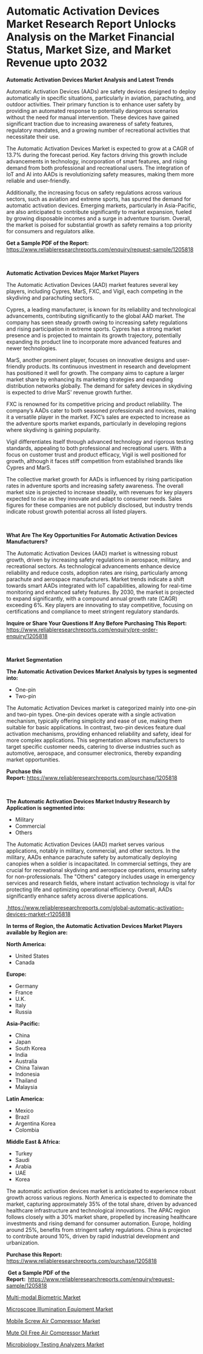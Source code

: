 <p><h1>Automatic Activation Devices Market Research Report Unlocks Analysis on the Market Financial Status, Market Size, and Market Revenue upto 2032</h1></p><p><strong>Automatic Activation Devices Market Analysis and Latest Trends</strong></p>
<p><p>Automatic Activation Devices (AADs) are safety devices designed to deploy automatically in specific situations, particularly in aviation, parachuting, and outdoor activities. Their primary function is to enhance user safety by providing an automated response to potentially dangerous scenarios without the need for manual intervention. These devices have gained significant traction due to increasing awareness of safety features, regulatory mandates, and a growing number of recreational activities that necessitate their use.</p><p>The Automatic Activation Devices Market is expected to grow at a CAGR of 13.7% during the forecast period. Key factors driving this growth include advancements in technology, incorporation of smart features, and rising demand from both professional and recreational users. The integration of IoT and AI into AADs is revolutionizing safety measures, making them more reliable and user-friendly.</p><p>Additionally, the increasing focus on safety regulations across various sectors, such as aviation and extreme sports, has spurred the demand for automatic activation devices. Emerging markets, particularly in Asia-Pacific, are also anticipated to contribute significantly to market expansion, fueled by growing disposable incomes and a surge in adventure tourism. Overall, the market is poised for substantial growth as safety remains a top priority for consumers and regulators alike.</p></p>
<p><strong>Get a Sample PDF of the Report:&nbsp;</strong> <a href="https://www.reliableresearchreports.com/enquiry/request-sample/1205818?utm_campaign=121&utm_medium=2&utm_source=Github&utm_content=ia&utm_term=28022025&utm_id=automatic-activation-devices">https://www.reliableresearchreports.com/enquiry/request-sample/1205818</a></p>
<p>&nbsp;</p>
<p><strong>Automatic Activation Devices Major Market Players</strong></p>
<p><p>The Automatic Activation Devices (AAD) market features several key players, including Cypres, MarS, FXC, and Vigil, each competing in the skydiving and parachuting sectors.</p><p>Cypres, a leading manufacturer, is known for its reliability and technological advancements, contributing significantly to the global AAD market. The company has seen steady growth owing to increasing safety regulations and rising participation in extreme sports. Cypres has a strong market presence and is projected to maintain its growth trajectory, potentially expanding its product line to incorporate more advanced features and newer technologies.</p><p>MarS, another prominent player, focuses on innovative designs and user-friendly products. Its continuous investment in research and development has positioned it well for growth. The company aims to capture a larger market share by enhancing its marketing strategies and expanding distribution networks globally. The demand for safety devices in skydiving is expected to drive MarS' revenue growth further.</p><p>FXC is renowned for its competitive pricing and product reliability. The company’s AADs cater to both seasoned professionals and novices, making it a versatile player in the market. FXC’s sales are expected to increase as the adventure sports market expands, particularly in developing regions where skydiving is gaining popularity.</p><p>Vigil differentiates itself through advanced technology and rigorous testing standards, appealing to both professional and recreational users. With a focus on customer trust and product efficacy, Vigil is well positioned for growth, although it faces stiff competition from established brands like Cypres and MarS.</p><p>The collective market growth for AADs is influenced by rising participation rates in adventure sports and increasing safety awareness. The overall market size is projected to increase steadily, with revenues for key players expected to rise as they innovate and adapt to consumer needs. Sales figures for these companies are not publicly disclosed, but industry trends indicate robust growth potential across all listed players.</p></p>
<p>&nbsp;</p>
<p><strong>What Are The Key Opportunities For Automatic Activation Devices Manufacturers?</strong></p>
<p><p>The Automatic Activation Devices (AAD) market is witnessing robust growth, driven by increasing safety regulations in aerospace, military, and recreational sectors. As technological advancements enhance device reliability and reduce costs, adoption rates are rising, particularly among parachute and aerospace manufacturers. Market trends indicate a shift towards smart AADs integrated with IoT capabilities, allowing for real-time monitoring and enhanced safety features. By 2030, the market is projected to expand significantly, with a compound annual growth rate (CAGR) exceeding 6%. Key players are innovating to stay competitive, focusing on certifications and compliance to meet stringent regulatory standards.</p></p>
<p><strong>Inquire or Share Your Questions If Any Before Purchasing This Report:</strong> <a href="https://www.reliableresearchreports.com/enquiry/pre-order-enquiry/1205818?utm_campaign=121&utm_medium=2&utm_source=Github&utm_content=ia&utm_term=28022025&utm_id=automatic-activation-devices">https://www.reliableresearchreports.com/enquiry/pre-order-enquiry/1205818</a></p>
<p>&nbsp;</p>
<p><strong>Market Segmentation</strong></p>
<p><strong>The Automatic Activation Devices Market Analysis by types is segmented into:</strong></p>
<p><ul><li>One-pin</li><li>Two-pin</li></ul></p>
<p><p>The Automatic Activation Devices market is categorized mainly into one-pin and two-pin types. One-pin devices operate with a single activation mechanism, typically offering simplicity and ease of use, making them suitable for basic applications. In contrast, two-pin devices feature dual activation mechanisms, providing enhanced reliability and safety, ideal for more complex applications. This segmentation allows manufacturers to target specific customer needs, catering to diverse industries such as automotive, aerospace, and consumer electronics, thereby expanding market opportunities.</p></p>
<p><strong>Purchase this Report:&nbsp;</strong><a href="https://www.reliableresearchreports.com/purchase/1205818?utm_campaign=121&utm_medium=2&utm_source=Github&utm_content=ia&utm_term=28022025&utm_id=automatic-activation-devices">https://www.reliableresearchreports.com/purchase/1205818</a></p>
<p>&nbsp;</p>
<p><strong>The Automatic Activation Devices Market Industry Research by Application is segmented into:</strong></p>
<p><ul><li>Military</li><li>Commercial</li><li>Others</li></ul></p>
<p><p>The Automatic Activation Devices (AAD) market serves various applications, notably in military, commercial, and other sectors. In the military, AADs enhance parachute safety by automatically deploying canopies when a soldier is incapacitated. In commercial settings, they are crucial for recreational skydiving and aerospace operations, ensuring safety for non-professionals. The "Others" category includes usage in emergency services and research fields, where instant activation technology is vital for protecting life and optimizing operational efficiency. Overall, AADs significantly enhance safety across diverse applications.</p></p>
<p><a href="https://www.reliableresearchreports.com/global-automatic-activation-devices-market-r1205818?utm_campaign=121&utm_medium=2&utm_source=Github&utm_content=ia&utm_term=28022025&utm_id=automatic-activation-devices">&nbsp;https://www.reliableresearchreports.com/global-automatic-activation-devices-market-r1205818</a></p>
<p><strong>In terms of Region, the Automatic Activation Devices Market Players available by Region are:</strong></p>
<p>
    <p> <strong> North America: </strong>
        <ul>
            <li>United States</li>
            <li>Canada</li>
        </ul>
        </p> 
    <p> <strong> Europe: </strong>
        <ul>
            <li>Germany</li>
            <li>France</li>
            <li>U.K.</li>
            <li>Italy</li>
            <li>Russia</li>
        </ul>
        </p> 
    <p> <strong> Asia-Pacific: </strong>
        <ul>
            <li>China</li>
            <li>Japan</li>
            <li>South Korea</li>
            <li>India</li>
            <li>Australia</li>
            <li>China Taiwan</li>
            <li>Indonesia</li>
            <li>Thailand</li>
            <li>Malaysia</li>
        </ul>
        </p> 
    <p> <strong> Latin America: </strong>
        <ul>
            <li>Mexico</li>
            <li>Brazil</li>
            <li>Argentina Korea</li>
            <li>Colombia</li>
        </ul>
        </p> 
    <p> <strong> Middle East & Africa: </strong>
        <ul>
            <li>Turkey</li>
            <li>Saudi</li>
            <li>Arabia</li>
            <li>UAE</li>
            <li>Korea</li>
        </ul>
    </p>
    </p>
<p><p>The automatic activation devices market is anticipated to experience robust growth across various regions. North America is expected to dominate the market, capturing approximately 35% of the total share, driven by advanced healthcare infrastructure and technological innovations. The APAC region follows closely with a 30% market share, propelled by increasing healthcare investments and rising demand for consumer automation. Europe, holding around 25%, benefits from stringent safety regulations. China is projected to contribute around 10%, driven by rapid industrial development and urbanization.</p></p>
<p><strong>Purchase this Report: </strong><a href="https://www.reliableresearchreports.com/purchase/1205818?utm_campaign=121&utm_medium=2&utm_source=Github&utm_content=ia&utm_term=28022025&utm_id=automatic-activation-devices">https://www.reliableresearchreports.com/purchase/1205818</a></p>
<p>&nbsp;<strong>Get a Sample PDF of the Report:&nbsp;&nbsp;</strong><a href="https://www.reliableresearchreports.com/enquiry/request-sample/1205818?utm_campaign=121&utm_medium=2&utm_source=Github&utm_content=ia&utm_term=28022025&utm_id=automatic-activation-devices">https://www.reliableresearchreports.com/enquiry/request-sample/1205818</a></p>
<p><strong></strong></p>
<p><p><a href="https://github.com/jhamygunler/Market-Research-Report-List-1/blob/main/multi-modal-biometric-market.md?utm_campaign=121&utm_medium=2&utm_source=Github&utm_content=ia&utm_term=28022025&utm_id=automatic-activation-devices">Multi-modal Biometric Market</a></p><p><a href="https://github.com/penecorodz74/Market-Research-Report-List-1/blob/main/microscope-illumination-equipment-market.md?utm_campaign=121&utm_medium=2&utm_source=Github&utm_content=ia&utm_term=28022025&utm_id=automatic-activation-devices">Microscope Illumination Equipment Market</a></p><p><a href="https://github.com/boysabotzoc/Market-Research-Report-List-1/blob/main/mobile-screw-air-compressor-market.md?utm_campaign=121&utm_medium=2&utm_source=Github&utm_content=ia&utm_term=28022025&utm_id=automatic-activation-devices">Mobile Screw Air Compressor Market</a></p><p><a href="https://github.com/vigoseiler/Market-Research-Report-List-1/blob/main/mute-oil-free-air-compressor-market.md?utm_campaign=121&utm_medium=2&utm_source=Github&utm_content=ia&utm_term=28022025&utm_id=automatic-activation-devices">Mute Oil Free Air Compressor Market</a></p><p><a href="https://github.com/sadimsamid/Market-Research-Report-List-1/blob/main/microbiology-testing-analyzers-market.md?utm_campaign=121&utm_medium=2&utm_source=Github&utm_content=ia&utm_term=28022025&utm_id=automatic-activation-devices">Microbiology Testing Analyzers Market</a></p></p>